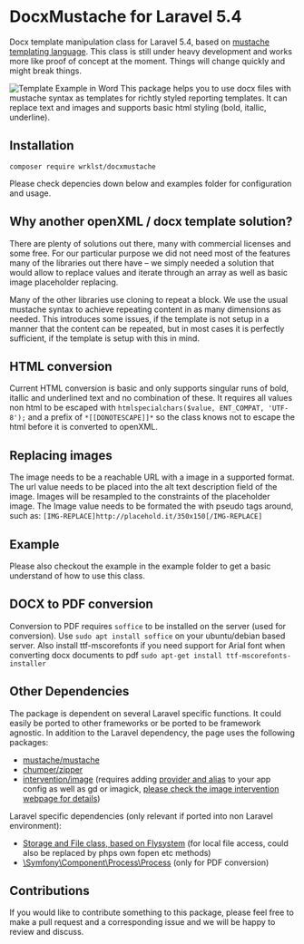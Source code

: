 # DocxMustache for Laravel 5.4


Docx template manipulation class for Laravel 5.4, based on [mustache templating language](https://mustache.github.io). This class is still under heavy development and works more like proof of concept at the moment. Things will change quickly and might break things.

![Template Example in Word](https://github.com/wrklst/docxmustache/raw/master/example/ExampleMustacheTemplate.png)
This package helps you to use docx files with mustache syntax as templates for richtly styled reporting templates. It can replace text and images and supports basic html styling (bold, itallic, underline).

## Installation
`composer require wrklst/docxmustache`

Please check depencies down below and examples folder for configuration and usage.

## Why another openXML / docx template solution?
There are plenty of solutions out there, many with commercial licenses and some free. For our particular purpose we did not need most of the features many of the libraries out there have – we simply needed a solution that would allow to replace values and iterate through an array as well as basic image placeholder replacing.

Many of the other libraries use cloning to repeat a block. We use the usual mustache syntax to achieve repeating content in as many dimensions as needed. This introduces some issues, if the template is not setup in a manner that the content can be repeated, but in most cases it is perfectly sufficient, if the template is setup with this in mind.

## HTML conversion

Current HTML conversion is basic and only supports singular runs of bold, itallic and underlined text and no combination of these. It requires all values non html to be escaped with 
`htmlspecialchars($value, ENT_COMPAT, 'UTF-8');`
and a prefix of 
`*[[DONOTESCAPE]]*`
so the class knows not to escape the html before it is converted to openXML.


## Replacing images

The image needs to be a reachable URL with a image in a supported format. The url value needs to be placed into the alt text description field of the image.
Images will be resampled to the constraints of the placeholder image.
The Image value needs to be formated the with pseudo tags around, such as: 
`[IMG-REPLACE]http://placehold.it/350x150[/IMG-REPLACE]`

## Example
Please also checkout the example in the example folder to get a basic understand of how to use this class.

## DOCX to PDF conversion

Conversion to PDF requires `soffice` to be installed on the server (used for conversion).
Use `sudo apt install soffice` on your ubuntu/debian based server. Also install ttf-mscorefonts if you need support for Arial font when converting docx documents to pdf `sudo apt-get install ttf-mscorefonts-installer `

## Other Dependencies
The package is dependent on several Laravel specific functions. It could easily be ported to other frameworks or be ported to be framework agnostic. In addition to the Laravel dependency, the page uses the following packages:

* [mustache/mustache](https://packagist.org/packages/mustache/mustache)
* [chumper/zipper](https://github.com/Chumper/Zipper)
* [intervention/image](http://image.intervention.io) (requires adding [provider and alias](http://image.intervention.io/getting_started/installation#laravel) to your app config as well as gd or imagick, [please check the image intervention webpage for details](http://image.intervention.io/getting_started/installation#laravel))

Laravel specific dependencies (only relevant if ported into non Laravel environment):

* [Storage and File class, based on Flysystem](https://flysystem.thephpleague.com) (for local file access, could also be replaced by phps own fopen etc methods)
* [\Symfony\Component\Process\Process](http://symfony.com/doc/current/components/process.html) (only for PDF conversion)

## Contributions

If you would like to contribute something to this package, please feel free to make a pull request and a corresponding issue and we will be happy to review and discuss.
